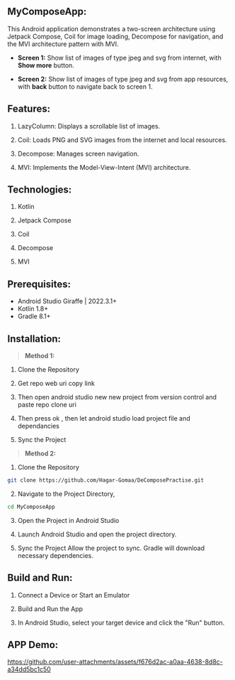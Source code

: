 ## **MyComposeApp:**
This Android application demonstrates a two-screen architecture using Jetpack Compose, Coil for image loading, Decompose for navigation, and the MVI architecture pattern with MVI.

* **Screen 1:** Show list of images of type jpeg and svg from internet, with **Show more** button.
 
* **Screen 2:** Show list of images of type jpeg and svg from app resources, with **back** button to navigate back to screen 1.


## **Features:**

1. LazyColumn: Displays a scrollable list of images.

2. Coil: Loads PNG and SVG images from the internet and local resources.

3. Decompose: Manages screen navigation.

4. MVI: Implements the Model-View-Intent (MVI) architecture.


## **Technologies:**

1. Kotlin

2. Jetpack Compose

3. Coil

4. Decompose

5. MVI


## **Prerequisites:**

* Android Studio Giraffe | 2022.3.1+
* Kotlin 1.8+
* Gradle 8.1+


## **Installation:**

> **Method 1:**

1. Clone the Repository

2. Get repo web uri copy link 

3. Then open android studio new  new project from version control and paste repo clone uri 

4. Then press ok , then let android studio load project file and dependancies

5. Sync the Project


> **Method 2:**

1. Clone the Repository

  ```bash
  git clone https://github.com/Hagar-Gomaa/DeComposePractise.git
  ```

2. Navigate to the Project Directory,

  ```bash
  cd MyComposeApp
  ```

3. Open the Project in Android Studio

4. Launch Android Studio and open the project directory.

5. Sync the Project Allow the project to sync. Gradle will download necessary dependencies.


## **Build and Run:**

1. Connect a Device or Start an Emulator

2. Build and Run the App

3. In Android Studio, select your target device and click the "Run" button.

## **APP Demo:**
https://github.com/user-attachments/assets/f676d2ac-a0aa-4638-8d8c-a34dd5bc1c50

